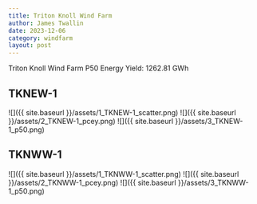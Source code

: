 ```yaml
---
title: Triton Knoll Wind Farm
author: James Twallin
date: 2023-12-06
category: windfarm
layout: post
---
```

Triton Knoll Wind Farm P50 Energy Yield: 1262.81 GWh

TKNEW-1
-------------
![]({{ site.baseurl }}/assets/1_TKNEW-1_scatter.png)
![]({{ site.baseurl }}/assets/2_TKNEW-1_pcey.png)
![]({{ site.baseurl }}/assets/3_TKNEW-1_p50.png)

TKNWW-1
-------------
![]({{ site.baseurl }}/assets/1_TKNWW-1_scatter.png)
![]({{ site.baseurl }}/assets/2_TKNWW-1_pcey.png)
![]({{ site.baseurl }}/assets/3_TKNWW-1_p50.png)

